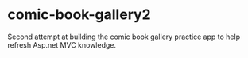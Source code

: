 # comic-book-gallery2
Second attempt at building the comic book gallery practice app to help refresh Asp.net MVC knowledge.
